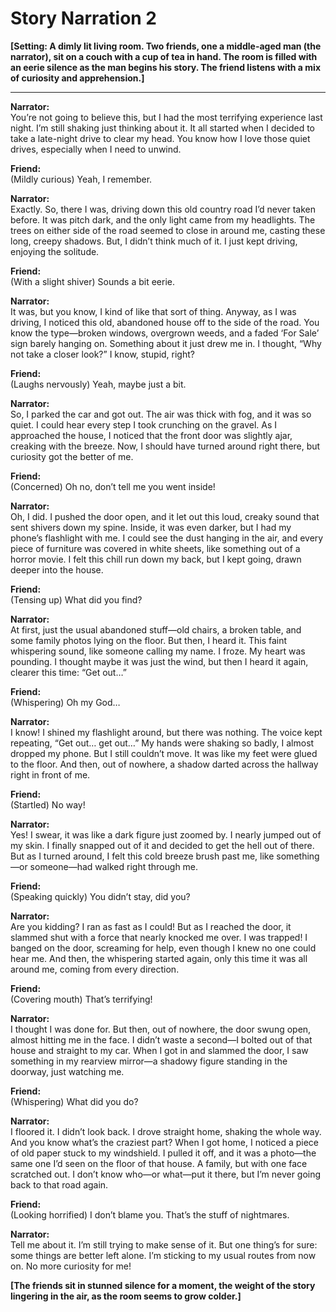 # Story Narration 2

**[Setting: A dimly lit living room. Two friends, one a middle-aged man (the narrator), sit on a couch with a cup of tea in hand. The room is filled with an eerie silence as the man begins his story. The friend listens with a mix of curiosity and apprehension.]**

---

**Narrator:**  
You’re not going to believe this, but I had the most terrifying experience last night. I’m still shaking just thinking about it. It all started when I decided to take a late-night drive to clear my head. You know how I love those quiet drives, especially when I need to unwind.

**Friend:**  
(Mildly curious) Yeah, I remember.

**Narrator:**  
Exactly. So, there I was, driving down this old country road I’d never taken before. It was pitch dark, and the only light came from my headlights. The trees on either side of the road seemed to close in around me, casting these long, creepy shadows. But, I didn’t think much of it. I just kept driving, enjoying the solitude.

**Friend:**  
(With a slight shiver) Sounds a bit eerie.

**Narrator:**  
It was, but you know, I kind of like that sort of thing. Anyway, as I was driving, I noticed this old, abandoned house off to the side of the road. You know the type—broken windows, overgrown weeds, and a faded ‘For Sale’ sign barely hanging on. Something about it just drew me in. I thought, “Why not take a closer look?” I know, stupid, right?

**Friend:**  
(Laughs nervously) Yeah, maybe just a bit.

**Narrator:**  
So, I parked the car and got out. The air was thick with fog, and it was so quiet. I could hear every step I took crunching on the gravel. As I approached the house, I noticed that the front door was slightly ajar, creaking with the breeze. Now, I should have turned around right there, but curiosity got the better of me.

**Friend:**  
(Concerned) Oh no, don’t tell me you went inside!

**Narrator:**  
Oh, I did. I pushed the door open, and it let out this loud, creaky sound that sent shivers down my spine. Inside, it was even darker, but I had my phone’s flashlight with me. I could see the dust hanging in the air, and every piece of furniture was covered in white sheets, like something out of a horror movie. I felt this chill run down my back, but I kept going, drawn deeper into the house.

**Friend:**  
(Tensing up) What did you find?

**Narrator:**  
At first, just the usual abandoned stuff—old chairs, a broken table, and some family photos lying on the floor. But then, I heard it. This faint whispering sound, like someone calling my name. I froze. My heart was pounding. I thought maybe it was just the wind, but then I heard it again, clearer this time: “Get out…”

**Friend:**  
(Whispering) Oh my God…

**Narrator:**  
I know! I shined my flashlight around, but there was nothing. The voice kept repeating, “Get out… get out…” My hands were shaking so badly, I almost dropped my phone. But I still couldn’t move. It was like my feet were glued to the floor. And then, out of nowhere, a shadow darted across the hallway right in front of me.

**Friend:**  
(Startled) No way!

**Narrator:**  
Yes! I swear, it was like a dark figure just zoomed by. I nearly jumped out of my skin. I finally snapped out of it and decided to get the hell out of there. But as I turned around, I felt this cold breeze brush past me, like something—or someone—had walked right through me.

**Friend:**  
(Speaking quickly) You didn’t stay, did you?

**Narrator:**  
Are you kidding? I ran as fast as I could! But as I reached the door, it slammed shut with a force that nearly knocked me over. I was trapped! I banged on the door, screaming for help, even though I knew no one could hear me. And then, the whispering started again, only this time it was all around me, coming from every direction.

**Friend:**  
(Covering mouth) That’s terrifying!

**Narrator:**  
I thought I was done for. But then, out of nowhere, the door swung open, almost hitting me in the face. I didn’t waste a second—I bolted out of that house and straight to my car. When I got in and slammed the door, I saw something in my rearview mirror—a shadowy figure standing in the doorway, just watching me.

**Friend:**  
(Whispering) What did you do?

**Narrator:**  
I floored it. I didn’t look back. I drove straight home, shaking the whole way. And you know what’s the craziest part? When I got home, I noticed a piece of old paper stuck to my windshield. I pulled it off, and it was a photo—the same one I’d seen on the floor of that house. A family, but with one face scratched out. I don’t know who—or what—put it there, but I’m never going back to that road again.

**Friend:**  
(Looking horrified) I don’t blame you. That’s the stuff of nightmares.

**Narrator:**  
Tell me about it. I’m still trying to make sense of it. But one thing’s for sure: some things are better left alone. I’m sticking to my usual routes from now on. No more curiosity for me!

**[The friends sit in stunned silence for a moment, the weight of the story lingering in the air, as the room seems to grow colder.]**

